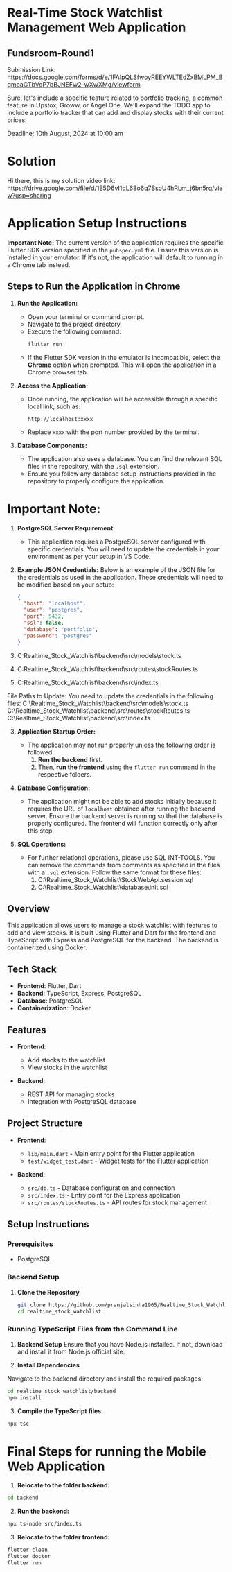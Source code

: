 # Real-Time Stock Watchlist Management Web Application

## Fundsroom-Round1

Submission Link: https://docs.google.com/forms/d/e/1FAIpQLSfwoyREEYWLTEdZxBMLPM_BqmoaGTbVoP7bBJNEFw2-wXwXMg/viewform

Sure, let's include a specific feature related to portfolio tracking, a common feature in Upstox, Groww, or Angel One. We'll expand the TODO app to include a portfolio tracker that can add and display stocks with their current prices.

Deadline: 10th August, 2024 at 10:00 am

# Solution

Hi there, 
this is my solution video link: https://drive.google.com/file/d/1E5D6vI1qL68o6q7SsoU4hRLm_j6bn5rq/view?usp=sharing

# Application Setup Instructions

**Important Note:** The current version of the application requires the specific Flutter SDK version specified in the `pubspec.yml` file. Ensure this version is installed in your emulator. If it's not, the application will default to running in a Chrome tab instead.

## Steps to Run the Application in Chrome

1. **Run the Application:**
   - Open your terminal or command prompt.
   - Navigate to the project directory.
   - Execute the following command:
     ```bash
     flutter run
     ```
   - If the Flutter SDK version in the emulator is incompatible, select the **Chrome** option when prompted. This will open the application in a Chrome browser tab.

2. **Access the Application:**
   - Once running, the application will be accessible through a specific local link, such as:
     ```
     http://localhost:xxxx
     ```
   - Replace `xxxx` with the port number provided by the terminal.

3. **Database Components:**
   - The application also uses a database. You can find the relevant SQL files in the repository, with the `.sql` extension.
   - Ensure you follow any database setup instructions provided in the repository to properly configure the application.

# Important Note:

1. **PostgreSQL Server Requirement:**
   - This application requires a PostgreSQL server configured with specific credentials. You will need to update the credentials in your environment as per your setup in VS Code.

2. **Example JSON Credentials:**
   Below is an example of the JSON file for the credentials as used in the application. These credentials will need to be modified based on your setup:

   ```json
   {
     "host": "localhost",
     "user": "postgres",
     "port": 5432,
     "ssl": false,
     "database": "portfolio",
     "password": "postgres"
   }

1. C:Realtime_Stock_Watchlist\backend\src\models\stock.ts
2. C:Realtime_Stock_Watchlist\backend\src\routes\stockRoutes.ts
3. C:Realtime_Stock_Watchlist\backend\src\index.ts

File Paths to Update:
You need to update the credentials in the following files:
C:\Realtime_Stock_Watchlist\backend\src\models\stock.ts
C:\Realtime_Stock_Watchlist\backend\src\routes\stockRoutes.ts
C:\Realtime_Stock_Watchlist\backend\src\index.ts

3. **Application Startup Order:**
   - The application may not run properly unless the following order is followed:
     1. **Run the backend** first.
     2. Then, **run the frontend** using the `flutter run` command in the respective folders.

4. **Database Configuration:**
   - The application might not be able to add stocks initially because it requires the URL of `localhost` obtained after running the backend server. Ensure the backend server is running so that the database is properly configured. The frontend will function correctly only after this step.

5. **SQL Operations:**
   - For further relational operations, please use SQL INT-TOOLS. You can remove the commands from comments as specified in the files with a `.sql` extension. Follow the same format for these files:
     1. C:\Realtime_Stock_Watchlist\StockWebApi.session.sql
     2. C:\Realtime_Stock_Watchlist\database\init.sql

## Overview

This application allows users to manage a stock watchlist with features to add and view stocks. It is built using Flutter and Dart for the frontend and TypeScript with Express and PostgreSQL for the backend. The backend is containerized using Docker.

## Tech Stack

- **Frontend**: Flutter, Dart
- **Backend**: TypeScript, Express, PostgreSQL
- **Database**: PostgreSQL
- **Containerization**: Docker

## Features

- **Frontend**: 
  - Add stocks to the watchlist
  - View stocks in the watchlist

- **Backend**: 
  - REST API for managing stocks
  - Integration with PostgreSQL database

## Project Structure

- **Frontend**:
  - `lib/main.dart` - Main entry point for the Flutter application
  - `test/widget_test.dart` - Widget tests for the Flutter application

- **Backend**:
  - `src/db.ts` - Database configuration and connection
  - `src/index.ts` - Entry point for the Express application
  - `src/routes/stockRoutes.ts` - API routes for stock management

## Setup Instructions

### Prerequisites

- PostgreSQL

### Backend Setup

1. **Clone the Repository**

   ```bash
   git clone https://github.com/pranjalsinha1965/Realtime_Stock_Watchlist.git
   cd realtime_stock_watchlist

### Running TypeScript Files from the Command Line

1. **Backend Setup**
Ensure that you have Node.js installed. If not, download and install it from Node.js official site.

2. **Install Dependencies**

Navigate to the backend directory and install the required packages:

```bash
cd realtime_stock_watchlist/backend
npm install
```

3. **Compile the TypeScript files:** 

```bash
npx tsc

```

# Final Steps for running the Mobile Web Application

1. **Relocate to the folder backend:**

``` bash
cd backend
```

2. **Run the backend:** 

``` bash
npx ts-node src/index.ts
```
3. **Relocate to the folder frontend:**

``` bash
flutter clean
flutter doctor
flutter run
```


